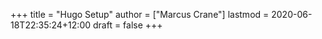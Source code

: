 +++
title = "Hugo Setup"
author = ["Marcus Crane"]
lastmod = 2020-06-18T22:35:24+12:00
draft = false
+++
